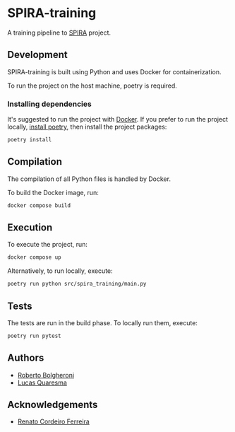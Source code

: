 # SPIRA-training

A training pipeline to [SPIRA](https://spira.ime.usp.br/) project.

## Development

SPIRA-training is built using Python and uses Docker for containerization.

To run the project on the host machine, poetry is required. 

### Installing dependencies

It's suggested to run the project with [Docker](https://docs.docker.com/engine/install/).
If you prefer to run the project locally, [install poetry](https://python-poetry.org/docs/#installation), then install the project packages:

```bash
poetry install
```

## Compilation

The compilation of all Python files is handled by Docker.

To build the Docker image, run:

```sh
docker compose build
```

## Execution 

To execute the project, run:

```sh
docker compose up
```

Alternatively, to run locally, execute:

```sh
poetry run python src/spira_training/main.py
```

## Tests

The tests are run in the build phase.
To locally run them, execute: 

```sh
poetry run pytest
```
## Authors
- [Roberto Bolgheroni](https://github.com/bolgheroni)
- [Lucas Quaresma](https://github.com/lucasqml)

## Acknowledgements
- [Renato Cordeiro Ferreira](https://linktr.ee/renatocf)
